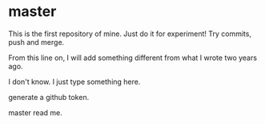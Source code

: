 # master
This is the first repository of mine. Just do it for experiment!
Try commits, push and merge. 

From this line on, I will add something different from what I wrote two years ago.

I don't know. I just type something here. 

generate a github token. 

master read me. 